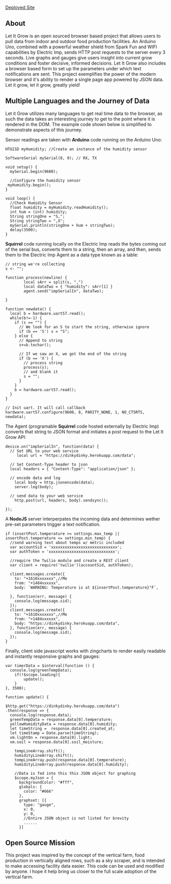  <a href="https://dinkydinky.herokuapp.com/about">Deployed Site</a>

## About

Let It Grow is an open sourced browser based project that allows users to pull data from indoor and outdoor food production facilities.  An Arduino Uno, combined with a powerful weather shield from Spark Fun and WIFI capabilities by Electric Imp, sends HTTP post requests to the server every 3 seconds.  Live graphs and gauges give users insight into current grow conditions and foster decisive, informed decisions. Let It Grow also includes a browser based form to set up the parameters under which text notifications are sent.  This project exemplifies the power of the modern browser and it's ability to render a single page app powered by JSON data.   Let it grow, let it grow, greatly yield!

<!--
It was inspired by the concept of the vertical farm, food production in vertically aligned rows, such as a sky scraper, and is intended to make accessing facility data easier. An Arduino Uno, combined with a powerful weather shield from Spark Fun and WIFI capabilities by Electric Imp, sends HTTP post requests to the server every 3 seconds.  Live graphs and gauges give users insight into current grow conditions and foster decisive, informed decisions.  This project exemplifies the power of the modern browser and it's ability to render a single page app powered by JSON data. Let it grow, let it grow, greatly yield! -->

## Multiple Languages and the Journey of Data

Let it Grow utilizes many languages to get real time data to the browser, as such the data takes an interesting journey to get to the point where it is rendered in the DOM.  The example code shown below is simplified to demonstrate aspects of this journey.

Sensor readings are taken with **Arduino** code running on the Arduino Uno:

```
HTU21D myHumidity; //Create an instance of the humidity sensor

SoftwareSerial mySerial(8, 9); // RX, TX

void setup() {
  mySerial.begin(9600);

  //Configure the humidity sensor
 myHumidity.begin();
}

void loop() {
  //Check Humidity Sensor
  float humidity = myHumidity.readHumidity();
  int hum = (int) humidity;
  String stringOne = "S,";
  String stringTwo = ",X";
  mySerial.println(stringOne + hum + stringTwo);
  delay(3500);
}
```

**Squirrel** code running locally on the Electric Imp reads the bytes coming out of the serial bus, converts them to a string, then an array, and then, sends them to the Electric Imp Agent as a data type known as a table:

```
// string we're collecting
s <- "";

function process(newline) {
        local sArr = split(s, ",")
        local dataTwo = { "humidity": sArr[1] }
        agent.send("impSerialIn", dataTwo);

}

function newdata() {
  local b = hardware.uart57.read();
  while(b!=-1) {
    if (s == "") {
      // We look for an S to start the string, otherwise ignore
      if (b == 'S') s = "S";
    } else {
      // Append to string
      s+=b.tochar();

      // If we saw an X, we got the end of the string
      if (b == 'X') {
        // process string
        process(s);
        // and blank it
        s = "";
      }
    }
    b = hardware.uart57.read();
  }
}

// Init uart. It will call callback
hardware.uart57.configure(9600, 8, PARITY_NONE, 1, NO_CTSRTS, newdata);
```

The Agent (programable **Squirrel** code hosted externally by Electric Imp) converts that string to JSON format and initiates a post request to the Let It Grow API:

```
device.on("impSerialIn", function(data) {
  // Set URL to your web service
     local url = "https://dinkydinky.herokuapp.com/data";

  // Set Content-Type header to json
  local headers = { "Content-Type": "application/json" };

  // encode data and log
    local body = http.jsonencode(data);
    server.log(body);   

  // send data to your web service
    http.post(url, headers, body).sendsync();

});
```

A **NodeJS** server interperpates the incoming data and determines wether  pre-set parameters trigger a text notification.

```
if (insertPost.temperature >= settings.max_temp || insertPost.temperature <= settings.min_temp) {
  //send warning text about temps w/ metric included
  var accountSid = 'xxxxxxxxxxxxxxxxxxxxxxxxxxxxx';
  var authToken = 'xxxxxxxxxxxxxxxxxxxxxxxxxxxxx';

  //require the Twilio module and create a REST client
  var client = require('twilio')(accountSid, authToken);

  client.messages.create({
    to: "+1610xxxxxxx",//Me
    from: "+1484xxxxxx",
    body: `WARNING: Temperature is at ${insertPost.temperature}°F`,

  }, function(err, message) {
    console.log(message.sid);
  });
  client.messages.create({
    to: "+1610xxxxxxx",//Me
    from: "+1484xxxxxx",
    body: "https://dinkydinky.herokuapp.com/data",
  }, function(err, message) {
    console.log(message.sid);
  });
}
```

Finally, client side javascript works with zingcharts to render easily readable and instantly responsive graphs and gauges:

```
var timerData = $interval(function () {
  console.log(greenTempData);
    if(!$scope.loading){
        update();
    }
}, 3500);

function update() {

$http.get("https://dinkydinky.herokuapp.com/data")
.then(response => {
  console.log(response.data);
  greenTempData = response.data[0].temperature;
  yellowHumidityData = response.data[0].humidity;
  let timeString =  response.data[0].created_at;
  let timeStamp = Date.parse(timeString);
  vm.lightOn = response.data[0].light;
  vm.soil = response.data[0].soil_moisture;

    tempLineArray.shift();
    humidityLineArray.shift();
    tempLineArray.push(response.data[0].temperature);
    humidityLineArray.push(response.data[0].humidity);

    //Data is fed into this this JSON object for graphing
    $scope.myJson = {
      backgroundColor: "#fff",
      globals: {
        color: "#666"
      },
      graphset: [{
        type: "gauge",
        x: 0,
        y: 0,
        //Entire JSON object is not listed for brevity
        ......
      }]
```



## Open Source Mission

This project was inspired by the concept of the vertical farm, food production in vertically aligned rows, such as a sky scraper, and is intended to make accessing facility data easier.   This code can be used and modified by anyone.   I hope it help bring us closer to the full scale adoption of the vertical farm.  
